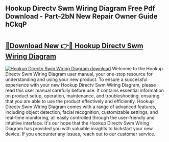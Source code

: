 ## Hookup Directv Swm Wiring Diagram Free Pdf Download - Part-2bN New Repair Owner Guide hCkqP

# <h2><a href="http://dfo8an.blite.top/?on=Hookup+Directv+Swm+Wiring+Diagram">🔗Download New 👉🔴 Hookup Directv Swm Wiring Diagram</a></h2>

[![Hookup Directv Swm Wiring Diagram download](https://i.imgur.com/lujVjoI.png)](http://dfo8an.blite.top/?on=Hookup+Directv+Swm+Wiring+Diagram)
Welcome to the Hookup Directv Swm Wiring Diagram user manual, your one-stop resource for understanding and using your new product. To ensure a successful experience with your new Hookup Directv Swm Wiring Diagram, please read this user manual carefully before use. It contains essential information on product setup, operation, maintenance, and troubleshooting, ensuring that you are able to use the product effectively and efficiently. Hookup Directv Swm Wiring Diagram comes with a range of advanced features, including object detection, facial recognition, customizable settings, and real-time monitoring, all easily controlled through the user-friendly and intuitive interface. It's our hope that the Hookup Directv Swm Wiring Diagram has provided you with valuable insights to kickstart your new device. If you encounter any issues, reach out to our customer service.
